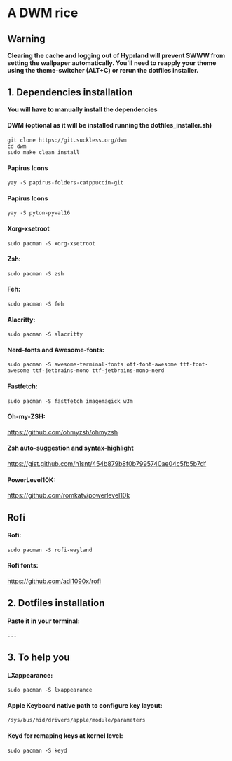 # A DWM rice
## Warning
**Clearing the cache and logging out of Hyprland will prevent SWWW from setting the wallpaper automatically. You'll need to reapply your theme using the theme-switcher (ALT+C) or rerun the dotfiles installer.**




## 1. Dependencies installation

**You will have to manually install the dependencies**

#### DWM (optional as it will be installed running the dotfiles_installer.sh)
```
git clone https://git.suckless.org/dwm
cd dwm
sudo make clean install
```
#### Papirus Icons
```
yay -S papirus-folders-catppuccin-git
```
#### Papirus Icons
```
yay -S pyton-pywal16
```
#### Xorg-xsetroot
```
sudo pacman -S xorg-xsetroot
```
#### Zsh: 
```
sudo pacman -S zsh 
```
#### Feh: 
```
sudo pacman -S feh
```
#### Alacritty: 
```
sudo pacman -S alacritty
```
#### Nerd-fonts and Awesome-fonts: 
```
sudo pacman -S awesome-terminal-fonts otf-font-awesome ttf-font-awesome ttf-jetbrains-mono ttf-jetbrains-mono-nerd 
```
#### Fastfetch: 
```
sudo pacman -S fastfetch imagemagick w3m
```
#### Oh-my-ZSH: 

<a>https://github.com/ohmyzsh/ohmyzsh</a>

#### Zsh auto-suggestion and syntax-highlight

<a>https://gist.github.com/n1snt/454b879b8f0b7995740ae04c5fb5b7df</a>

#### PowerLevel10K:

<a>https://github.com/romkatv/powerlevel10k</a>
## Rofi
#### Rofi:
  ```
  sudo pacman -S rofi-wayland 
  ```
#### Rofi fonts:

  <a>https://github.com/adi1090x/rofi</a>

## 2. Dotfiles installation
#### Paste it in your terminal:
```
---
```
## 3. To help you
#### LXappearance: 
```
sudo pacman -S lxappearance
```
#### Apple Keyboard native path to configure key layout: 
```
/sys/bus/hid/drivers/apple/module/parameters
```
#### Keyd for remaping keys at kernel level: 
```
sudo pacman -S keyd
```

